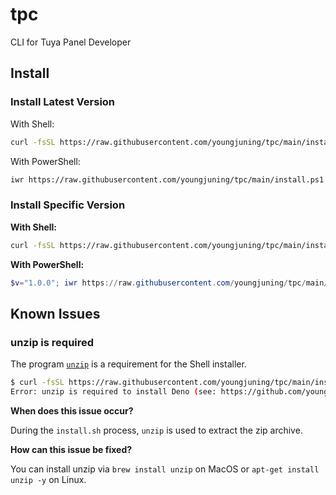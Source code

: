 # tpc

CLI for Tuya Panel Developer

## Install

### Install Latest Version

With Shell:

```sh
curl -fsSL https://raw.githubusercontent.com/youngjuning/tpc/main/install.sh | sh
```

With PowerShell:

```sh
iwr https://raw.githubusercontent.com/youngjuning/tpc/main/install.ps1 -useb | iex
```

### Install Specific Version

**With Shell:**

```sh
curl -fsSL https://raw.githubusercontent.com/youngjuning/tpc/main/install.sh | sh -s v0.0.1
```

**With PowerShell:**

```powershell
$v="1.0.0"; iwr https://raw.githubusercontent.com/youngjuning/tpc/main/install.ps1 -useb | iex
```

## Known Issues

### unzip is required

The program [`unzip`](https://linux.die.net/man/1/unzip) is a requirement for the Shell installer.

```sh
$ curl -fsSL https://raw.githubusercontent.com/youngjuning/tpc/main/install.sh | sh
Error: unzip is required to install Deno (see: https://github.com/youngjuning/tpc#unzip-is-required).
```

**When does this issue occur?**

During the `install.sh` process, `unzip` is used to extract the zip archive.

**How can this issue be fixed?**

You can install unzip via `brew install unzip` on MacOS or `apt-get install unzip -y` on Linux.
